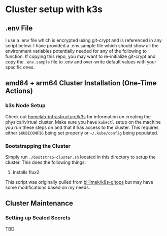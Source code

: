 # Cluster setup with k3s

## .env File

I use a .env file which is encrypted using git-crypt and is referenced in any script below. I have provided a .env.sample file which should show all the environment variables potentially needed for any of the following to function. If copying this repo, you may want to re-initialize git-crypt and copy the `.env.sample` file to .env and over-write default values with your specific ones. 

## amd64 + arm64 Cluster Installation (One-Time Actions)

### k3s Node Setup

Check out [homelab-infrastructure/k3s](https://github.com/WRMilling/homelab-infrastructure/tree/master/k3s) for information on creating the physical/virtual cluster. Make sure you have `kubectl` setup on the machine you run these steps on and that it has access to the cluster. This requires either `$KUBECONFIG` being set properly or `~/.kube/config` being populated. 

### Bootstrapping the Cluster

Simply run `./bootstrap-cluster.sh` located in this directory to setup the cluster. This does the following things: 

1. Installs flux2

This script was originally pulled from [billimek/k8s-gitops](https://github.com/billimek/k8s-gitops/blob/master/setup/bootstrap-cluster.sh) but may have some modifications based on my needs. 

## Cluster Maintenance

### Setting up Sealed Secrets 

TBD
